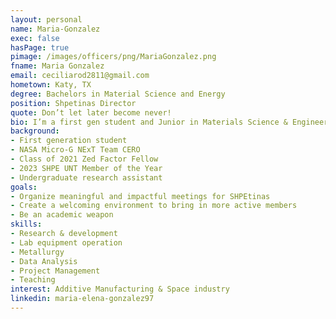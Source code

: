 ```yaml
---
layout: personal
name: Maria-Gonzalez
exec: false
hasPage: true
pimage: /images/officers/png/MariaGonzalez.png
fname: Maria Gonzalez
email: ceciliarod2811@gmail.com
hometown: Katy, TX
degree: Bachelors in Material Science and Energy
position: Shpetinas Director
quote: Don’t let later become never! 
bio: I’m a first gen student and Junior in Materials Science & Engineering. I grew up playing music, acting in theatre and volunteering with foster kids. Those experiences have helped me learn the discipline and joy that comes with following your passions as well as the impact of being supported by a community of likeminded people. Today, I am working to help the community that has impacted me the most grow through my position as SHPEtinas director. I have 1 fellowship, 1 co-op and 2 internships under my belt and hope to use the knowledge and skills I’ve learned to help our SHPEtinas tap into their full potential. 
background: 
- First generation student
- NASA Micro-G NExT Team CERO 
- Class of 2021 Zed Factor Fellow 
- 2023 SHPE UNT Member of the Year 
- Undergraduate research assistant
goals:
- Organize meaningful and impactful meetings for SHPEtinas 
- Create a welcoming environment to bring in more active members 
- Be an academic weapon
skills:
- Research & development
- Lab equipment operation 
- Metallurgy
- Data Analysis 
- Project Management
- Teaching 
interest: Additive Manufacturing & Space industry
linkedin: maria-elena-gonzalez97
---
```

